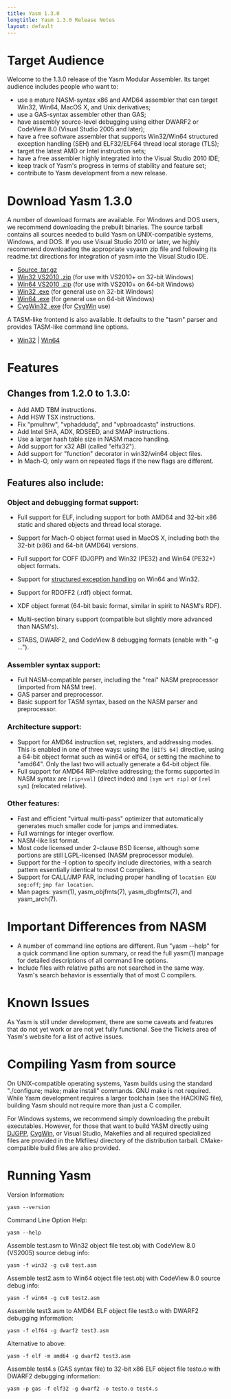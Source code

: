 ```yaml
---
title: Yasm 1.3.0
longtitle: Yasm 1.3.0 Release Notes
layout: default
---
```


Target Audience
===============

Welcome to the 1.3.0 release of the Yasm Modular Assembler.  Its target audience includes people who want to:

 * use a mature NASM-syntax x86 and AMD64 assembler that can target Win32, Win64, MacOS X, and Unix derivatives;
 * use a GAS-syntax assembler other than GAS;
 * have assembly source-level debugging using either DWARF2 or CodeView 8.0 (Visual Studio 2005 and later);
 * have a free software assembler that supports Win32/Win64 structured exception handling (SEH) and ELF32/ELF64 thread local storage (TLS);
 * target the latest AMD or Intel instruction sets;
 * have a free assembler highly integrated into the Visual Studio 2010 IDE;
 * keep track of Yasm's progress in terms of stability and feature set;
 * contribute to Yasm development from a new release.

Download Yasm 1.3.0
===================

A number of download formats are available. For Windows and DOS users, we recommend downloading the prebuilt binaries. The source tarball contains all sources needed to build Yasm on UNIX-compatible systems, Windows, and DOS.  If you use Visual Studio 2010 or later, we highly recommend downloading the appropriate vsyasm zip file and following its readme.txt directions for integration of yasm into the Visual Studio IDE.

 * [Source .tar.gz]({{site.releases}}/yasm-1.3.0.tar.gz)
 * [Win32 VS2010 .zip]({{site.releases}}/vsyasm-1.3.0-win32.zip) (for use with VS2010+ on 32-bit Windows)
 * [Win64 VS2010 .zip]({{site.releases}}/vsyasm-1.3.0-win64.zip) (for use with VS2010+ on 64-bit Windows)
 * [Win32 .exe]({{site.releases}}/yasm-1.3.0-win32.exe) (for general use on 32-bit Windows)
 * [Win64 .exe]({{site.releases}}/yasm-1.3.0-win64.exe) (for general use on 64-bit Windows)
 * [CygWin32 .exe]({{site.releases}}/yasm-1.3.0-cygwin.exe) (for [CygWin](http://www.cygwin.com/) use)

A TASM-like frontend is also available.  It defaults to the "tasm" parser and provides TASM-like command line options.

 * [Win32]({{site.releases}}/ytasm-1.3.0-win32.exe) | [Win64]({{site.releases}}/ytasm-1.3.0-win64.exe)

Features
========

Changes from 1.2.0 to 1.3.0:
----------------------------

 * Add AMD TBM instructions.
 * Add HSW TSX instructions.
 * Fix "pmulhrw", "vphaddudq", and "vpbroadcastq" instructions.
 * Add Intel SHA, ADX, RDSEED, and SMAP instructions.
 * Use a larger hash table size in NASM macro handling.
 * Add support for x32 ABI (called "elfx32").
 * Add support for "function" decorator in win32/win64 object files.
 * In Mach-O, only warn on repeated flags if the new flags are different.

Features also include:
----------------------

### Object and debugging format support:

 * Full support for ELF, including support for both AMD64 and 32-bit x86 static and shared objects and thread local storage.
 * Support for Mach-O object format used in MacOS X, including both the 32-bit (x86) and 64-bit (AMD64) versions.
 * Full support for COFF (DJGPP) and Win32 (PE32) and Win64 (PE32+) object formats.
 * Support for [structured exception handling]({{site.manual}}/objfmt-win64-exception.html) on Win64 and Win32.
 * Support for RDOFF2 (.rdf) object format.
 * XDF object format (64-bit basic format, similar in spirit to NASM's RDF).
 * Multi-section binary support (compatible but slightly more advanced than NASM's).

 * STABS, DWARF2, and CodeView 8 debugging formats (enable with "-g ...").

### Assembler syntax support:

 * Full NASM-compatible parser, including the "real" NASM preprocessor (imported from NASM tree).
 * GAS parser and preprocessor.
 * Basic support for TASM syntax, based on the NASM parser and preprocessor.

### Architecture support:

 * Support for AMD64 instruction set, registers, and addressing modes. This is enabled in one of three ways: using the `[BITS 64]` directive, using a 64-bit object format such as win64 or elf64, or setting the machine to "amd64".  Only the last two will actually generate a 64-bit object file.
 * Full support for AMD64 RIP-relative addressing; the forms supported in NASM syntax are `[rip+val]` (direct index) and `[sym wrt rip]` or `[rel sym]` (relocated relative).

### Other features:

 * Fast and efficient "virtual multi-pass" optimizer that automatically generates much smaller code for jumps and immediates.
 * Full warnings for integer overflow.
 * NASM-like list format.
 * Most code licensed under 2-clause BSD license, although some portions are still LGPL-licensed (NASM preprocessor module).
 * Support for the -I option to specify include directories, with a search pattern essentially identical to most C compilers.
 * Support for CALL/JMP FAR, including proper handling of `location EQU seg:off`; `jmp far location`.
 * Man pages: yasm(1), yasm_objfmts(7), yasm_dbgfmts(7), and yasm_arch(7).

Important Differences from NASM
===============================

 * A number of command line options are different. Run "yasm --help" for a quick command line option summary, or read the full yasm(1) manpage for detailed descriptions of all command line options.
 * Include files with relative paths are not searched in the same way.  Yasm's search behavior is essentially that of most C compilers.

Known Issues
============

As Yasm is still under development, there are some caveats and features that do not yet work or are not yet fully functional.  See the Tickets area of Yasm's website for a list of active issues.

Compiling Yasm from source
==========================

On UNIX-compatible operating systems, Yasm builds using the standard "./configure; make; make install" commands. GNU make is not required. While Yasm development requires a larger toolchain (see the HACKING file), building Yasm should not require more than just a C compiler.

For Windows systems, we recommend simply downloading the prebuilt executables. However, for those that want to build YASM directly using [DJGPP](http://www.delorie.com/djgpp/), [CygWin](http://www.cygwin.com/), or Visual Studio, Makefiles and all required specialized files are provided in the Mkfiles/ directory of the distribution tarball.  CMake-compatible build files are also provided.

Running Yasm
============

Version Information:

    yasm --version

Command Line Option Help:

    yasm --help

Assemble test.asm to Win32 object file test.obj with CodeView 8.0 (VS2005) source debug info:

    yasm -f win32 -g cv8 test.asm

Assemble test2.asm to Win64 object file test.obj with CodeView 8.0 source debug info:

    yasm -f win64 -g cv8 test2.asm

Assemble test3.asm to AMD64 ELF object file test3.o with DWARF2 debugging information:

    yasm -f elf64 -g dwarf2 test3.asm

Alternative to above:

    yasm -f elf -m amd64 -g dwarf2 test3.asm

Assemble test4.s (GAS syntax file) to 32-bit x86 ELF object file testo.o with DWARF2 debugging information:

    yasm -p gas -f elf32 -g dwarf2 -o testo.o test4.s

